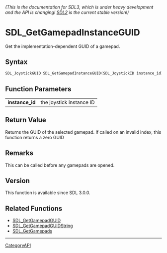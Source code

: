 ###### (This is the documentation for SDL3, which is under heavy development and the API is changing! [SDL2](https://wiki.libsdl.org/SDL2/) is the current stable version!)
# SDL_GetGamepadInstanceGUID

Get the implementation-dependent GUID of a gamepad.

## Syntax

```c
SDL_JoystickGUID SDL_GetGamepadInstanceGUID(SDL_JoystickID instance_id);

```

## Function Parameters

|                     |                          |
| ------------------- | ------------------------ |
| **instance_id**     | the joystick instance ID |

## Return Value

Returns the GUID of the selected gamepad. If called on an invalid index,
this function returns a zero GUID

## Remarks

This can be called before any gamepads are opened.

## Version

This function is available since SDL 3.0.0.

## Related Functions

* [SDL_GetGamepadGUID](SDL_GetGamepadGUID)
* [SDL_GetGamepadGUIDString](SDL_GetGamepadGUIDString)
* [SDL_GetGamepads](SDL_GetGamepads)

----
[CategoryAPI](CategoryAPI)


